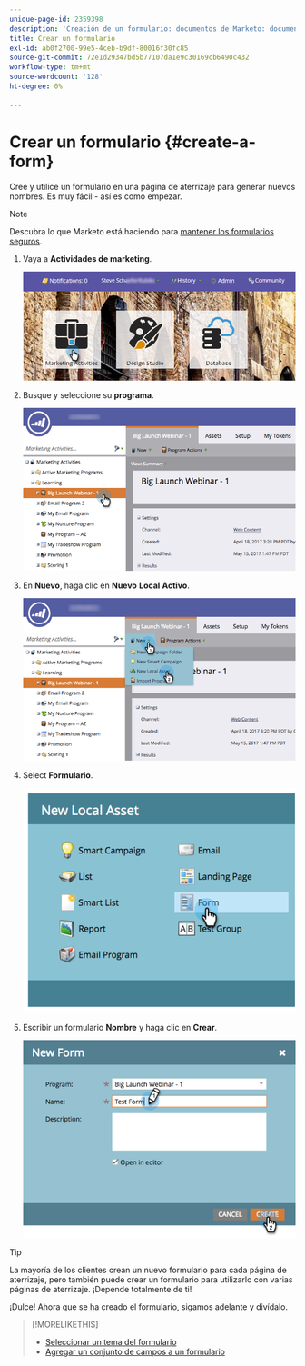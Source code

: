 ```yaml
---
unique-page-id: 2359398
description: 'Creación de un formulario: documentos de Marketo: documentación del producto'
title: Crear un formulario
exl-id: ab0f2700-99e5-4ceb-b9df-80016f30fc85
source-git-commit: 72e1d29347bd5b77107da1e9c30169cb6490c432
workflow-type: tm+mt
source-wordcount: '128'
ht-degree: 0%

---
```


# Crear un formulario {#create-a-form}

Cree y utilice un formulario en una página de aterrizaje para generar nuevos nombres. Es muy fácil - así es como empezar.

>[!NOTE]
>
>Descubra lo que Marketo está haciendo para [mantener los formularios seguros](https://nation.marketo.com/t5/Product-Documents/Forms-Service-Enhancements/ta-p/303670#M1038).

1. Vaya a **Actividades de marketing**.

   ![](assets/login-marketing-activities.png)

1. Busque y seleccione su **programa**.

   ![](assets/programseelct.png)

1. En **Nuevo**, haga clic en **Nuevo** **Local** **Activo**.

   ![](assets/newlocalasset.png)

1. Select **Formulario**.

   ![](assets/image2014-9-15-17-3a1-3a20.png)

1. Escribir un formulario **Nombre** y haga clic en **Crear**.

   ![](assets/newformwithhands.png)

>[!TIP]
>
>La mayoría de los clientes crean un nuevo formulario para cada página de aterrizaje, pero también puede crear un formulario para utilizarlo con varias páginas de aterrizaje. ¡Depende totalmente de ti!

¡Dulce! Ahora que se ha creado el formulario, sigamos adelante y divídalo.

>[!MORELIKETHIS]
>
>* [Seleccionar un tema del formulario](/help/marketo/product-docs/demand-generation/forms/creating-a-form/select-a-form-theme.md)
>* [Agregar un conjunto de campos a un formulario](/help/marketo/product-docs/demand-generation/forms/form-fields/add-a-fieldset-to-a-form.md)

